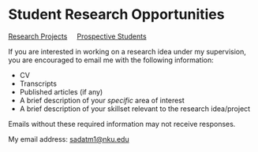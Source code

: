 # Student Research Opportunities  

[Research Projects](./README.md) &nbsp;&nbsp;&nbsp; [Prospective Students](./student-research.md) 

If you are interested in working on a research idea under my supervision, you are encouraged to email me with the following information: 

- CV
- Transcripts
- Published articles (if any)
- A brief description of your *specific* area of interest 
- A brief description of your skillset relevant to the research idea/project 

Emails without these required information may not receive responses.

My email address: sadatm1@nku.edu

